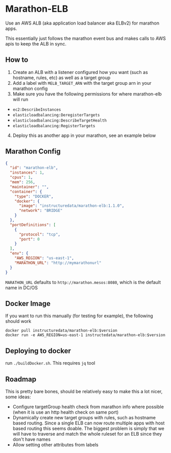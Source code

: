 Marathon-ELB
======

Use an AWS ALB (aka application load balancer aka ELBv2) for marathon apps.

This essentially just follows the marathon event bus and makes calls to AWS apis to keep the ALB in sync.

## How to
1. Create an ALB with a listener configured how you want (such as hostname, rules, etc) as well as a target group
2. Add a label with `MELB_TARGET_ARN` with the target group arn in your marathon config
3. Make sure you have the following permissions for where marathon-elb will run
  - `ec2:DescribeInstances`
  - `elasticloadbalancing:DeregisterTargets`
  - `elasticloadbalancing:DescribeTargetHealth`
  - `elasticloadbalancing:RegisterTargets`
4. Deploy this as another app in your marathon, see an example below

## Marathon Config


```JSON
{
  "id": "marathon-elb",
  "instances": 1,
  "cpus": 1,
  "mem": 256,
  "maintainer": "",
  "container": {
    "type": "DOCKER",
    "docker": {
      "image": "instructuredata/marathon-elb:1.1.0",
      "network": "BRIDGE"
    }
  },
  "portDefinitions": [
    {
      "protocol": "tcp",
      "port": 0
    }
  ],
  "env": {
    "AWS_REGION": "us-east-1",
    "MARATHON_URL": "http://mymarathonurl"
  }
}
```

`MARATHON_URL` defaults to `http://marathon.mesos:8080`, which is the default name in DC/OS

## Docker Image
If you want to run this manually (for testing for example), the following should work

```Shell
docker pull instructuredata/marathon-elb:$version
docker run -e AWS_REGION=us-east-1 instructedata/marathon-elb:$version
```

## Deploying to docker
run `./buildDocker.sh`. This requires `jq` tool

## Roadmap
This is pretty bare bones, should be relatively easy to make this a lot nicer, some ideas:

- Configure targetGroup health check from marathon info where possible (when it is use an http health check on same port)
- Dynamically create new target groups with rules, such as hostname based routing. Since a single ELB can now route multiple apps with host based routing this seems doable.
  The biggest problem is simply that we will have to traverse and match the whole ruleset for an ELB since they don't have names
- Allow setting other attributes from labels
